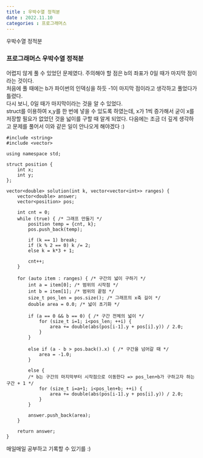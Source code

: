 ```yaml
---
title : 우박수열 정적분
date : 2022.11.10
categories : 프로그래머스
---
```


우박수열 정적분

### 프로그래머스 우박수열 정적분    

어렵지 않게 풀 수 있었던 문제였다. 주의해야 할 점은 b의 좌표가 0일 때가 마지막 점이라는 것이다.     
처음에 풀 때에는 b가 파이썬의 인덱싱을 하듯 -1이 마지막 점이라고 생각하고 풀었다가 틀렸다.  
다시 보니, 0일 때가 마지막이라는 것을 알 수 있었다.     
struct를 이용하여 x,y를 한 번에 넣을 수 있도록 하였는데, x가 1씩 증가해서 굳이 x를 저장할 필요가 없었던 것을 넓이를 구할 때 알게 되었다. 다음에는 조금 더 깊게 생각하고 문제를 풀어서 이와 같은 일이 안나오게 해야겠다 :)

```
#include <string>
#include <vector>

using namespace std;

struct position {
    int x;
    int y;
};

vector<double> solution(int k, vector<vector<int>> ranges) {
    vector<double> answer;
    vector<position> pos;
    
    int cnt = 0;
    while (true) { /* 그래프 만들기 */
        position temp = {cnt, k};
        pos.push_back(temp);
        
        if (k == 1) break;
        if (k % 2 == 0) k /= 2;
        else k = k*3 + 1;
        
        cnt++;
    }
    
    for (auto item : ranges) { /* 구간의 넓이 구하기 */
        int a = item[0]; /* 범위의 시작점 */
        int b = item[1]; /* 범위의 끝점 */
        size_t pos_len = pos.size(); /* 그래프의 x축 길이 */
        double area = 0.0; /* 넓이 초기화 */
        
        if (a == 0 && b == 0) { /* 구간 전체의 넓이 */
            for (size_t i=1; i<pos_len; ++i) {
                area += double(abs(pos[i-1].y + pos[i].y)) / 2.0;
            }
        }
        
        else if (a - b > pos.back().x) { /* 구간을 넘어갈 때 */
            area = -1.0;
        }
        
        else {
        /* b는 구간의 마지막부터 시작점으로 이동한다 => pos_len+b가 구하고자 하는 구간 + 1 */
            for (size_t i=a+1; i<pos_len+b; ++i) { 
                area += double(abs(pos[i-1].y + pos[i].y)) / 2.0;
            }
        }
        
        answer.push_back(area);
    }
    
    return answer;
}
```

매일매일 공부하고 기록할 수 있기를 :)